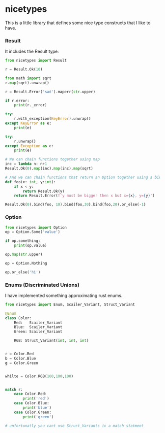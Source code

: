 # nicetypes

This is a little library that defines some nice type constructs that I like to have.


### Result 

It includes the Result type:
``` python
from nicetypes import Result

r = Result.Ok(10)

from math import sqrt
r.map(sqrt).unwrap()

r = Result.Error('sad').maperr(str.upper)

if r.error:
    print(r._error)

try:
    r.with_exception(KeyError).unwrap()
except KeyError as e:
    print(e)

try:
    r.unwrap()
except Exception as e:
    print(e)

# We can chain functions together using map
inc = lambda n: n+1
Result.Ok(0).map(inc).map(inc).map(sqrt)

# And we can chain functions that return an Option together using a bind
def foo(x: int, y:int):
    if x < y:
        return Result.Ok(y)
    return Result.Error(f'y must be bigger then x but x={x}, y={y}')

Result.Ok(0).bind(foo, 10).bind(foo,30).bind(foo,20).or_else(-1)
```


### Option
``` python
from nicetypes import Option
op = Option.Some('value')

if op.something:
    print(op.value)

op.map(str.upper)

op = Option.Nothing

op.or_else('hi')

```


### Enums (Discriminated Unions)

I have implemented something approximating rust enums.

``` python
from nicetypes import Enum, Scailer_Variant, Struct_Variant

@Enum
class Color:
    Red:   Scailer_Variant
    Blue:  Scailer_Variant
    Green: Scailer_Variant

    RGB: Struct_Variant(int, int, int)


r = Color.Red
b = Color.Blue
g = Color.Green


whilte = Color.RGB(100,100,100)


match r:
    case Color.Red:
        print('red')
    case Color.Blue:
        print('blue')
    case Color.Green:
        print('green')

# unfortunatly you cant use Struct_Variants in a match statment

```
